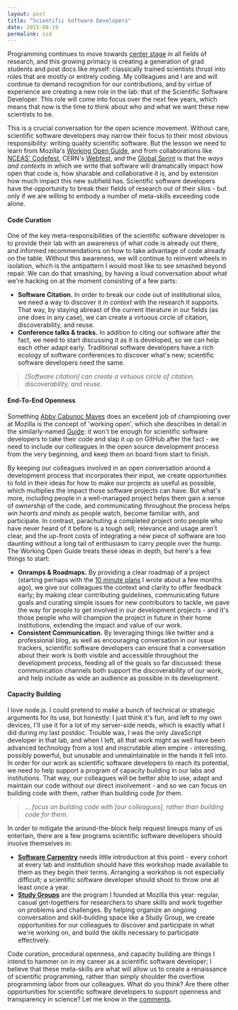 ```yaml
---
layout: post
title: "Scientific Software Developers"
date: 2015-08-19
permalink: ssd
---
```


Programming continues to move towards [center stage][ssi] in all fields of research, and this growing primacy is creating a generation of grad students and post docs like myself: classically trained scientists thrust into roles that are mostly or entirely coding. My colleagues and I are and will continue to demand recognition for our contributions, and by virtue of experience are creating a new role in the lab: that of the Scientific Software Developer. This role will come into focus over the next few years, which means that now is the time to think about who and what we want these new scientists to be.

This is a crucial conversation for the open science movement. Without care, scientific software developers may narrow their focus to their most obvious responsibility: writing quality scientific software. But the lesson we need to learn from Mozilla's [Working Open Guide][wog], and from collaborations like [NCEAS' Codefest][codefest], CERN's [Webfest][webfest], and the [Global Sprint][gsprint] is that the *ways and contexts* in which we write that software will dramatically impact how open that code is, how sharable and collaborative it is, and by extension how much impact this new subfield has. Scientific software developers have the opportunity to break their fields of research out of their silos - but only if we are willing to embody a number of meta-skills exceeding code alone.

#### Code Curation

One of the key meta-responsibilities of the scientific software developer is to provide their lab with an awareness of what code is already out there, and informed recommendations on how to take advantage of code already on the table. Without this awareness, we will continue to reinvent wheels in isolation, which is the antipattern I would most like to see smashed beyond repair. We can do that smashing, by having a loud conversation about what we're hacking on at the moment consisting of a few parts:

 - **Software Citation.** In order to break our code out of institutional silos, we need a way to discover it *in context* with the research it supports. That way, by staying abreast of the current literature in our fields (as one does in any case), we can create a virtuous circle of citation, discoverability, and reuse. 
 - **Conference talks & tracks.** In addition to citing our software after the fact, we need to start discussing it as it is developed, so we can help each other adapt early. Traditional software developers have a rich ecology of software conferences to discover what's new; scientific software developers need the same.

> *[Software citation] can create a virtuous circle of citation, discoverability, and reuse.*

#### End-To-End Openness

Something [Abby Cabunoc Mayes][abby] does an excellent job of championing over at Mozilla is the concept of 'working open', which she describes in detail in the similarly-named [Guide][wog]: it won't be enough for scientific software developers to take their code and slap it up on GitHub after the fact - we need to include our colleagues in the open source development process from the very beginning, and keep them on board from start to finish.

By keeping our colleagues involved in an open conversation around a development process that incorporates their input, we create opportunities to fold in their ideas for how to make our projects as useful as possible, which multiplies the impact those software projects can have. But what's more, including people in a well-managed project helps them gain a sense of *ownership* of the code, and communicating throughout the process helps *win hearts and minds* as people watch, become familiar with, and participate. In contrast, parachuting a completed project onto people who have never heard of it before is a tough sell; relevance and usage aren't clear, and the up-front costs of integrating a new piece of software are too daunting without a long tail of enthusiasm to carry people over the hump. The Working Open Guide treats these ideas in depth, but here's a few things to start:

 - **Onramps & Roadmaps.** By providing a clear roadmap of a project (starting perhaps with the [10 minute plans][tmp] I wrote about a few months ago), we give our colleagues the context and clarity to offer feedback early; by making clear contributing guidelines, communicating future goals and curating simple issues for new contributors to tackle, we pave the way for people to get involved in our development projects - and it's those people who will champion the project in future in their home institutions, extending the impact and value of our work.
 - **Consistent Communication.** By leveraging things like twitter and a professional blog, as well as encouraging conversation in our issue trackers, scientific software developers can ensure that a conversation about their work is both visible and accessible throughout the development process, feeding all of the goals so far discussed: these communication channels both support the discoverability of our work, and help include as wide an audience as possible in its development.

#### Capacity Building

I love node.js. I could pretend to make a bunch of technical or strategic arguments for its use, but honestly: I just think it's fun, and left to my own devices, I'll use it for a lot of my server-side needs, which is exactly what I did during my last postdoc. Trouble was, I was the only JavaScript developer in that lab, and when I left, all that work might as well have been advanced technology from a lost and inscrutable alien empire - interesting, possibly powerful, but unusable and unmaintainable in the hands it fell into. In order for our work as scientific software developers to reach its potential, we need to help support a program of capacity building in our labs and institutions. That way, our colleagues will be better able to use, adapt and maintain our code without our direct involvement - and so we can focus on building code *with* them, rather than building code *for* them. 

> *... focus on building code *with* [our colleagues], rather than building code *for* them.*

In order to mitigate the around-the-block help request lineups many of us entertain, there are a few programs scientific software developers should involve themselves in:

 - **[Software Carpentry][swc]** needs little introduction at this point - every cohort at every lab and institution should have this workshop made available to them as they begin their terms. Arranging a workshop is not especially difficult; a scientific software developer should shoot to throw one at least once a year.
 - **[Study Groups][studygroup]** are the program I founded at Mozilla this year: regular, casual get-togethers for researchers to share skills and work together on problems and challenges. By helping organize an ongoing conversation and skill-building space like a Study Group, we create opportunities for our colleagues to discover and participate in what we're working on, and build the skills necessary to participate effectively.

 Code curation, procedural openness, and capacity building are things I intend to hammer on in my career as a scientific software developer; I believe that these meta-skills are what will allow us to create a renaissance of scientific programming, rather than simply shoulder the overflow programming labor from our colleagues. What do you think? Are there other opportunities for scientific software developers to support openness and transparency in science? Let me know in the [comments][issue].


[ssi]: http://www.software.ac.uk/blog/2014-12-04-its-impossible-conduct-research-without-software-say-7-out-10-uk-researchers
[wog]: http://mozillascience.github.io/leadership-training/
[codefest]: http://nceas.github.io/open-science-codefest/
[webfest]: https://webfest.web.cern.ch/
[gsprint]: https://www.mozillascience.org/global-sprint-2015
[abby]: https://twitter.com/abbycabs
[tmp]: http://billmills.github.io/blog/ten-minute-plans/
[swc]: http://software-carpentry.org/
[studygroup]: http://mozillascience.github.io/studyGroupHandbook/
[issue]: https://github.com/BillMills/blog/issues/5
